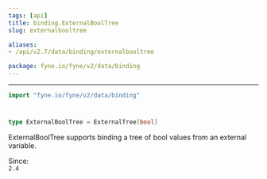 ```yaml
---
tags: [api]
title: binding.ExternalBoolTree
slug: externalbooltree

aliases:
- /api/v2.7/data/binding/externalbooltree

package: fyne.io/fyne/v2/data/binding
---
```



---
```go
import "fyne.io/fyne/v2/data/binding"
```

#

###

```go
type ExternalBoolTree = ExternalTree[bool]
```

ExternalBoolTree supports binding a tree of bool values from an external variable.


<div class="since">Since: <code>
2.4</code></div>
